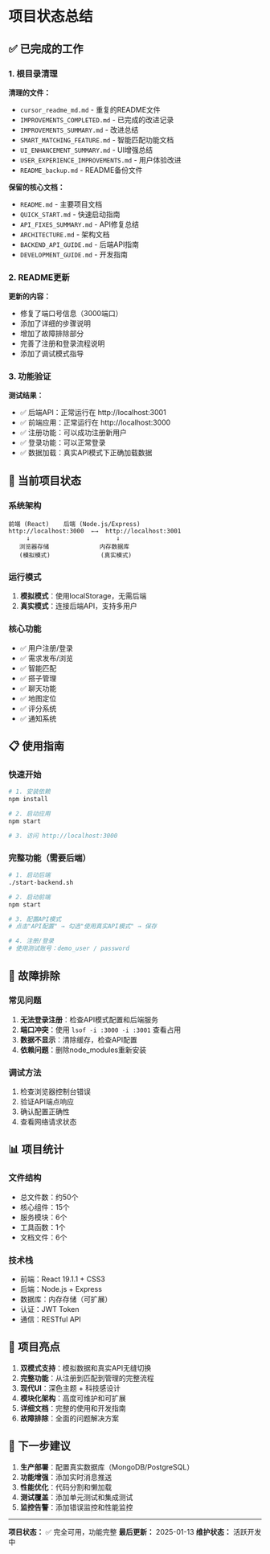 # 项目状态总结

## ✅ 已完成的工作

### 1. 根目录清理
**清理的文件：**
- `cursor_readme_md.md` - 重复的README文件
- `IMPROVEMENTS_COMPLETED.md` - 已完成的改进记录
- `IMPROVEMENTS_SUMMARY.md` - 改进总结
- `SMART_MATCHING_FEATURE.md` - 智能匹配功能文档
- `UI_ENHANCEMENT_SUMMARY.md` - UI增强总结
- `USER_EXPERIENCE_IMPROVEMENTS.md` - 用户体验改进
- `README_backup.md` - README备份文件

**保留的核心文档：**
- `README.md` - 主要项目文档
- `QUICK_START.md` - 快速启动指南
- `API_FIXES_SUMMARY.md` - API修复总结
- `ARCHITECTURE.md` - 架构文档
- `BACKEND_API_GUIDE.md` - 后端API指南
- `DEVELOPMENT_GUIDE.md` - 开发指南

### 2. README更新
**更新的内容：**
- 修复了端口号信息（3000端口）
- 添加了详细的步骤说明
- 增加了故障排除部分
- 完善了注册和登录流程说明
- 添加了调试模式指导

### 3. 功能验证
**测试结果：**
- ✅ 后端API：正常运行在 http://localhost:3001
- ✅ 前端应用：正常运行在 http://localhost:3000
- ✅ 注册功能：可以成功注册新用户
- ✅ 登录功能：可以正常登录
- ✅ 数据加载：真实API模式下正确加载数据

## 🎯 当前项目状态

### 系统架构
```
前端 (React)    后端 (Node.js/Express)
http://localhost:3000  ←→  http://localhost:3001
     ↓                        ↓
   浏览器存储              内存数据库
   (模拟模式)              (真实模式)
```

### 运行模式
1. **模拟模式**：使用localStorage，无需后端
2. **真实模式**：连接后端API，支持多用户

### 核心功能
- ✅ 用户注册/登录
- ✅ 需求发布/浏览
- ✅ 智能匹配
- ✅ 搭子管理
- ✅ 聊天功能
- ✅ 地图定位
- ✅ 评分系统
- ✅ 通知系统

## 📋 使用指南

### 快速开始
```bash
# 1. 安装依赖
npm install

# 2. 启动应用
npm start

# 3. 访问 http://localhost:3000
```

### 完整功能（需要后端）
```bash
# 1. 启动后端
./start-backend.sh

# 2. 启动前端
npm start

# 3. 配置API模式
# 点击"API配置" → 勾选"使用真实API模式" → 保存

# 4. 注册/登录
# 使用测试账号：demo_user / password
```

## 🔧 故障排除

### 常见问题
1. **无法登录注册**：检查API模式配置和后端服务
2. **端口冲突**：使用 `lsof -i :3000 -i :3001` 查看占用
3. **数据不显示**：清除缓存，检查API配置
4. **依赖问题**：删除node_modules重新安装

### 调试方法
1. 检查浏览器控制台错误
2. 验证API端点响应
3. 确认配置正确性
4. 查看网络请求状态

## 📊 项目统计

### 文件结构
- 总文件数：约50个
- 核心组件：15个
- 服务模块：6个
- 工具函数：1个
- 文档文件：6个

### 技术栈
- 前端：React 19.1.1 + CSS3
- 后端：Node.js + Express
- 数据库：内存存储（可扩展）
- 认证：JWT Token
- 通信：RESTful API

## 🎉 项目亮点

1. **双模式支持**：模拟数据和真实API无缝切换
2. **完整功能**：从注册到匹配到管理的完整流程
3. **现代UI**：深色主题 + 科技感设计
4. **模块化架构**：高度可维护和可扩展
5. **详细文档**：完整的使用和开发指南
6. **故障排除**：全面的问题解决方案

## 🚀 下一步建议

1. **生产部署**：配置真实数据库（MongoDB/PostgreSQL）
2. **功能增强**：添加实时消息推送
3. **性能优化**：代码分割和懒加载
4. **测试覆盖**：添加单元测试和集成测试
5. **监控告警**：添加错误监控和性能监控

---

**项目状态：** ✅ 完全可用，功能完整
**最后更新：** 2025-01-13
**维护状态：** 活跃开发中
